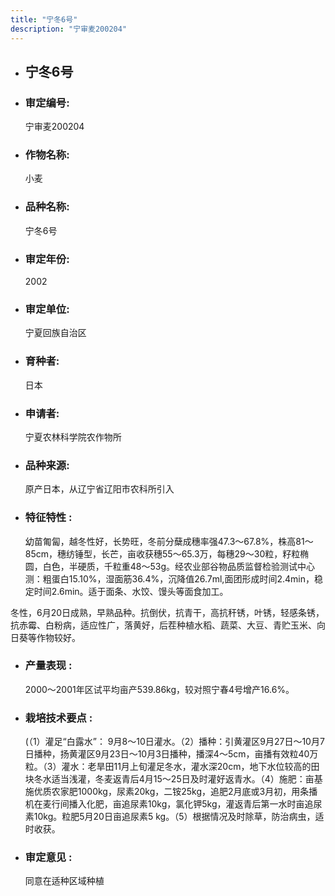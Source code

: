 ```yaml
---
title: "宁冬6号"
description: "宁审麦200204"
---
```

* ## 宁冬6号
* ###  审定编号:  
   宁审麦200204

*  ### 作物名称:  
   小麦

*   ###  品种名称: 
    宁冬6号

*   ### 审定年份: 
    2002

*   ### 审定单位:  
    宁夏回族自治区

*   ### 育种者:  
    日本

*   ### 申请者:  
    宁夏农林科学院农作物所

*   ### 品种来源:  
    原产日本，从辽宁省辽阳市农科所引入

*   ### 特征特性 : 
    幼苗匍匐，越冬性好，长势旺，冬前分蘖成穗率强47.3～67.8%，株高81～85cm，穗纺锤型，长芒，亩收获穗55～65.3万，每穗29～30粒，籽粒椭圆，白色，半硬质，千粒重48～53g。经农业部谷物品质监督检验测试中心测：粗蛋白15.10%，湿面筋36.4%，沉降值26.7ml,面团形成时间2.4min，稳定时间2.6min。适于面条、水饺、馒头等面食加工。
冬性，6月20日成熟，早熟品种。抗倒伏，抗青干，高抗秆锈，叶锈，轻感条锈，抗赤霉、白粉病，适应性广，落黄好，后茬种植水稻、蔬菜、大豆、青贮玉米、向日葵等作物较好。


*   ### 产量表现 : 
    2000～2001年区试平均亩产539.86kg，较对照宁春4号增产16.6%。

*   ### 栽培技术要点 : 
    (（1）灌足“白露水”： 9月8～10日灌水。（2）播种：引黄灌区9月27日～10月7日播种，扬黄灌区9月23日～10月3日播种，播深4～5cm，亩播有效粒40万粒。（3）灌水：老旱田11月上旬灌足冬水，灌水深20cm，地下水位较高的田块冬水适当浅灌，冬麦返青后4月15～25日及时灌好返青水。（4）施肥：亩基施优质农家肥1000kg，尿素20kg，二铵25kg，追肥2月底或3月初，用条播机在麦行间播入化肥，亩追尿素10kg，氯化钾5kg，灌返青后第一水时亩追尿素10kg。粒肥5月20日亩追尿素5 kg。（5）根据情况及时除草，防治病虫，适时收获。

*   ### 审定意见 : 
    同意在适种区域种植
